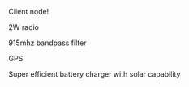 Client node!

2W radio

915mhz bandpass filter

GPS

Super efficient battery charger with solar capability
